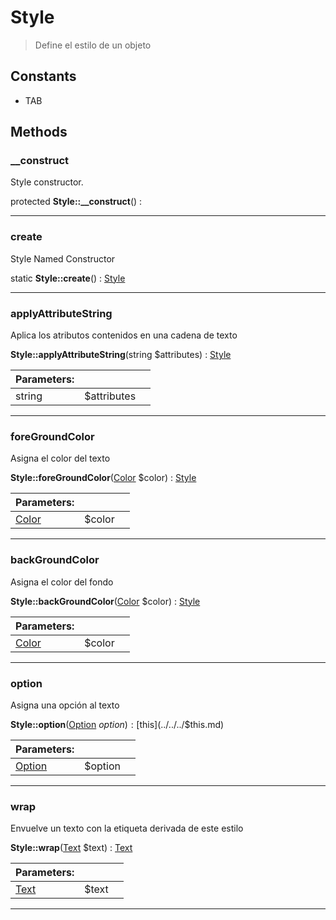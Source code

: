 
                                                                                                                                            
    
# Style


> Define el estilo de un objeto
>
> 




## Constants
- TAB




## Methods

### __construct
Style constructor.


protected **Style::__construct**() : 



---


### create
Style Named Constructor


static **Style::create**() : [Style](../../../Style.md)



---


### applyAttributeString
Aplica los atributos contenidos en una cadena de texto


**Style::applyAttributeString**(string $attributes) : [Style](../../../Style.md)


|Parameters: | | |
| --- | --- | --- |
|string |$attributes |  |

---


### foreGroundColor
Asigna el color del texto


**Style::foreGroundColor**([Color](../../../Color.md) $color) : [Style](../../../Style.md)


|Parameters: | | |
| --- | --- | --- |
|[Color](../../../Color.md) |$color |  |

---


### backGroundColor
Asigna el color del fondo


**Style::backGroundColor**([Color](../../../Color.md) $color) : [Style](../../../Style.md)


|Parameters: | | |
| --- | --- | --- |
|[Color](../../../Color.md) |$color |  |

---


### option
Asigna una opción al texto


**Style::option**([Option](../../../Option.md) $option) : [$this](../../../$this.md)


|Parameters: | | |
| --- | --- | --- |
|[Option](../../../Option.md) |$option |  |

---


### wrap
Envuelve un texto con la etiqueta derivada de este estilo


**Style::wrap**([Text](../../../Text.md) $text) : [Text](../../../Text.md)


|Parameters: | | |
| --- | --- | --- |
|[Text](../../../Text.md) |$text |  |

---


                                                                                                                                                                                                                                                                                                                                                                                                            
    
                                                                                                                                                                                                                                                                             
                